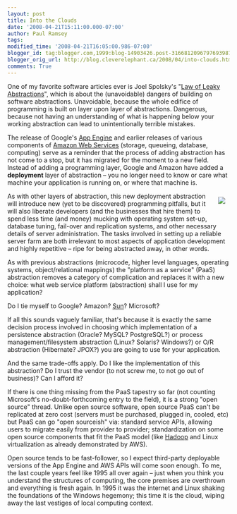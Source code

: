 ```yaml
---
layout: post
title: Into the Clouds
date: '2008-04-21T15:11:00.000-07:00'
author: Paul Ramsey
tags: 
modified_time: '2008-04-21T16:05:00.986-07:00'
blogger_id: tag:blogger.com,1999:blog-14903426.post-3166812096797693987
blogger_orig_url: http://blog.cleverelephant.ca/2008/04/into-clouds.html
comments: True
---
```


One of my favorite software articles ever is Joel Spolsky's "[Law of Leaky Abstractions](http://www.joelonsoftware.com/articles/LeakyAbstractions.html)", which is about the (unavoidable) dangers of building on software abstractions.  Unavoidable, because the whole edifice of programming is built on layer upon layer of abstractions.  Dangerous, because not having an understanding of what is happening below your working abstraction can lead to unintentionally terrible mistakes.

The release of Google's [App Engine](http://code.google.com/appengine/) and earlier releases of various components of [Amazon Web Services](aws.amazon.com/ ) (storage, queueing, database, computing) serve as a reminder that the process of adding abstraction has not come to a stop, but it has migrated for the moment to a new field.  Instead of adding a programming layer, Google and Amazon have added a **deployment** layer of abstraction &ndash; you no longer need to know or care what machine your application is running on, or where that machine is.

<img src="http://www.siskiyous.edu/shasta/env/clouds/jecumm.jpg" style="float:right;padding:10px;" />As with other layers of abstraction, this new deployment abstraction will introduce new (yet to be discovered) programming pitfalls, but it will also liberate developers (and the businesses that hire them) to spend less time (and money) mucking with operating system set-up, database tuning, fail-over and replication systems, and other necessary details of server administration.  The tasks involved in setting up a reliable server farm are both irrelevant to most aspects of application development and highly repetitive &ndash; ripe for being abstracted away, in other words.

As with previous abstractions (microcode, higher level languages, operating systems, object/relational mappings) the "platform as a service" (PaaS) abstraction removes a category of complication and replaces it with a new choice: what web service platform (abstraction) shall I use for my application?

Do I tie myself to Google? Amazon? [Sun](http://lin-ear-th-inking.blogspot.com/2008/04/whos-conspicuously-absent-from-paas.html)? Microsoft?

If all this sounds vaguely familiar, that's because it is exactly the same decision process involved in choosing which implementation of a persistence abstraction (Oracle? MySQL? PostgreSQL?) or process management/filesystem abstraction (Linux? Solaris? Windows?) or O/R abstraction (Hibernate? JPOX?) you are going to use for your application.

And the same trade-offs apply.  Do I like the implementation of this abstraction? Do I trust the vendor (to not screw me, to not go out of business)? Can I afford it?

If there is one thing missing from the PaaS tapestry so far (not counting Microsoft's no-doubt-forthcoming entry to the field), it is a strong "open source" thread.  Unlike open source software, open source PaaS can't be replicated at zero cost (servers must be purchased, plugged in, cooled, etc) but PaaS can go "open sourceish" via: standard service APIs, allowing users to migrate easily from provider to provider; standardization on some open source components that fit the PaaS model (like [Hadoop](http://hadoop.apache.org/core/) and Linux virtualization as already demonstrated by AWS).

Open source tends to be fast-follower, so I expect third-party deployable versions of the App Engine and AWS APIs will come soon enough.  To me, the last couple years feel like 1995 all over again &ndash; just when you think you understand the structures of computing, the core premises are overthrown and everything is fresh again.  In 1995 it was the internet and Linux shaking the foundations of the Windows hegemony; this time it is the cloud, wiping away the last vestiges of local computing context.